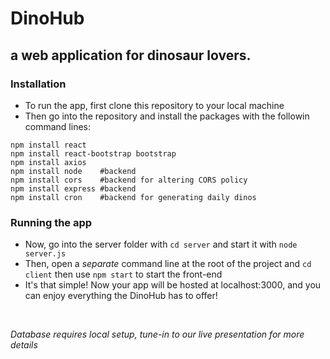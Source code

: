 # DinoHub #
## a web application for dinosaur lovers. ##

### Installation ###
* To run the app, first clone this repository to your local machine
* Then go into the repository and install the packages with the followin command lines:
```
npm install react
npm install react-bootstrap bootstrap
npm install axios
npm install node    #backend
npm install cors    #backend for altering CORS policy
npm install express #backend
npm install cron    #backend for generating daily dinos  
```

### Running the app ###
* Now, go into the server folder with `cd server` and start it with `node server.js`
* Then, open a *separate* command line at the root of the project and `cd client` then use `npm start` to start the front-end
* It's that simple! Now your app will be hosted at localhost:3000, and you can enjoy everything the DinoHub has to offer!
<br/>

*Database requires local setup, tune-in to our live presentation for more details*
